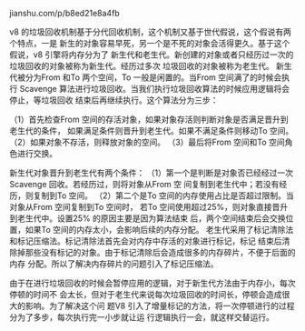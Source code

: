 jianshu.com/p/b8ed21e8a4fb

v8 的垃圾回收机制基于分代回收机制，这个机制又基于世代假说，这个假说有两个特点，一是
新生的对象容易早死，另一个是不死的对象会活得更久。基于这个假说，v8 引擎将内存分为了
新生代和老生代。新创建的对象或者只经历过一次的垃圾回收的对象被称为新生代。经历过多次
垃圾回收的对象被称为老生代。
新生代被分为From 和To 两个空间，To 一般是闲置的。当From 空间满了的时候会执行
Scavenge 算法进行垃圾回收。当我们执行垃圾回收算法的时候应用逻辑将会停止，等垃圾回收
结束后再继续执行。这个算法分为三步：

（1）首先检查From 空间的存活对象，如果对象存活则判断对象是否满足晋升到老生代的条件，
如果满足条件则晋升到老生代。如果不满足条件则移动To 空间。
（2）如果对象不存活，则释放对象的空间。
（3）最后将From 空间和To 空间角色进行交换。

新生代对象晋升到老生代有两个条件：
（1）第一个是判断是对象否已经经过一次Scavenge 回收。若经历过，则将对象从From 空
间复制到老生代中；若没有经历，则复制到To 空间。
（2）第二个是To 空间的内存使用占比是否超过限制。当对象从From 空间复制到To 空间时，
若To 空间使用超过25%，则对象直接晋升到老生代中。设置25% 的原因主要是因为算法结束
后，两个空间结束后会交换位置，如果To 空间的内存太小，会影响后续的内存分配。
老生代采用了标记清除法和标记压缩法。标记清除法首先会对内存中存活的对象进行标记，标记
结束后清除掉那些没有标记的对象。由于标记清除后会造成很多的内存碎片，不便于后面的内存
分配。所以了解决内存碎片的问题引入了标记压缩法。

由于在进行垃圾回收的时候会暂停应用的逻辑，对于新生代方法由于内存小，每次停顿的时间不
会太长，但对于老生代来说每次垃圾回收的时间长，停顿会造成很大的影响。为了解决这个问
题V8 引入了增量标记的方法，将一次停顿进行的过程分为了多步，每次执行完一小步就让运
行逻辑执行一会，就这样交替运行。
